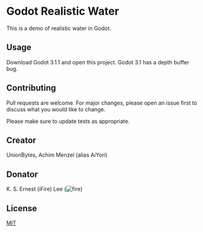 # Godot Realistic Water 

This is a demo of realistic water in Godot.

## Usage

Download Godot 3.1.1 and open this project. Godot 3.1 has a depth buffer bug.

## Contributing
Pull requests are welcome. For major changes, please open an issue first to discuss what you would like to change.

Please make sure to update tests as appropriate.

## Creator
UnionBytes, Achim Menzel (alias AiYori)

## Donator
K. S. Ernest (iFire) Lee (![fire](https://github.com/fire))

## License
[MIT](https://choosealicense.com/licenses/mit/)

